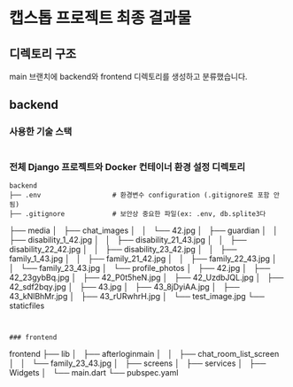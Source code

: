 # 캡스톱 프로젝트 최종 결과물

## 디렉토리 구조
main 브랜치에 backend와 frontend 디렉토리를 생성하고 분류했습니다.

## backend

### 사용한 기술 스택
```

```

### 전체 Django 프로젝트와 Docker 컨테이너 환경 설정 디렉토리
```
backend
├── .env                  # 환경변수 configuration (.gitignore로 포함 안됨)
├── .gitignore            # 보안상 중요한 파일(ex: .env, db.splite3다
```
├── media
│   ├── chat_images
│   │   └── 42.jpg
│   ├── guardian
│   │   ├── disability_1_42.jpg
│   │   ├── disability_21_43.jpg
│   │   ├── disability_22_42.jpg
│   │   ├── disability_23_42.jpg
│   │   ├── family_1_43.jpg
│   │   ├── family_21_42.jpg
│   │   ├── family_22_43.jpg
│   │   └── family_23_43.jpg
│   └── profile_photos
│       ├── 42.jpg
│       ├── 42_23gybBq.jpg
│       ├── 42_P0t5heN.jpg
│       ├── 42_UzdbJQL.jpg
│       ├── 42_sdf2bqy.jpg
│       ├── 43.jpg
│       ├── 43_8jDyiAA.jpg
│       ├── 43_kNlBhMr.jpg
│       ├── 43_rURwhrH.jpg
│       └── test_image.jpg
└── staticfiles
```


### frontend
```
frontend
├── lib
│   ├── afterloginmain
│   │   ├── chat_room_list_screen
│   │   └── family_23_43.jpg
│   ├── screens
│   ├── services
│   ├── Widgets
│   └── main.dart
└── pubspec.yaml
```
